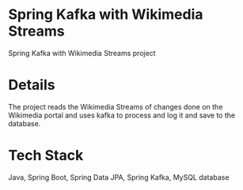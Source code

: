 # Spring Kafka with Wikimedia Streams
Spring Kafka with Wikimedia Streams project

# Details 
The project reads the Wikimedia Streams of changes done on the Wikimedia portal and uses kafka to process and log it and save to the database.

# Tech Stack
Java, Spring Boot, Spring Data JPA, Spring Kafka, MySQL database
